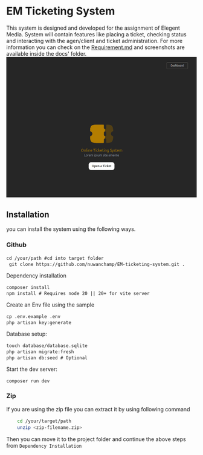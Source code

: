 
# EM Ticketing System
This system is designed and developed for the assignment of Elegent Media. System will contain features like placing a
ticket, checking status and interacting with the agen/client and ticket administration. For more information you can 
check on the [Requirement.md](https://github.com/nuwanchamp/EM-ticketing-system/blob/main/Requirements.md) and 
screenshots are available inside the docs' folder.
![Ticketing System Screenshot](docs/screenshots/Screenshot-from-2025-07-28-00-29-15.png)

## Installation
you can install the system using the following ways.
### Github  
```shell
cd /your/path #cd into target folder
 git clone https://github.com/nuwanchamp/EM-ticketing-system.git .
```
Dependency installation

```shell
composer install
npm install # Requires node 20 || 20+ for vite server
```
Create an Env file using the sample
```shell
cp .env.example .env
php artisan key:generate
```
Database setup:
```shell
touch database/database.sqlite
php artisan migrate:fresh
php artisan db:seed # Optional
```
Start the dev server:
```shell
composer run dev
```

### Zip
If you are using the zip file you can extract it by using following command

```sh
    cd /your/target/path
    unzip <zip-filename.zip> 
```
Then you can move it to the project folder and continue the above steps from `Dependency Installation`
